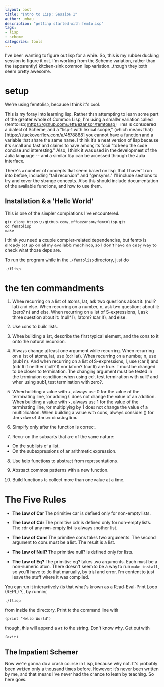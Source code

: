 ```yaml
---
layout: post
title: "Intro to Lisp: Session 1"
author: umhau
description: "getting started with femtolisp"
tags: 
- lisp
- scheme
categories: tools
---
```


I've been wanting to figure out lisp for a while.  So, this is my rubber ducking session to figure it out.  I'm working from the Scheme variation, rather than the (apparently) kitchen-sink common lisp variation...though they both seem pretty awesome.

# setup

We're using femtolisp, because I think it's cool.

This is my foray into learning lisp. Rather than attempting to learn some part of the greater whole of Common Lisp, I'm using a smaller variation called (femtolisp)[https://github.com/JeffBezanson/femtolisp]. This is considered a dialect of Scheme, and a "lisp-1 with lexical scope," (which means that)[https://stackoverflow.com/a/4578888] you cannot have a function and a variable that share the same name. I think it's a neat version of lisp because it's small and fast and claims to have among its focii "to keep the code concise and interesting."  Also, I think it was used in the development of the Julia language -- and a similar lisp can be accessed through the Julia interface. 

There's a number of concepts that seem based on lisp, that I haven't run into before, including "tail recursion" and "gensyms."   I'll include sections to try and cover the strange concepts.  Also this should include documentation of the available functions, and how to use them.

## Installation & a 'Hello World'

This is one of the simpler compilations I've encountered.

    git clone https://github.com/JeffBezanson/femtolisp.git
    cd femtolisp
    make

I think you need a couple compiler-related dependencies, but femto is already set up on all my available machines, so I don't have an easy way to check what those deps are. 

To run the program while in the `./femtolisp` directory, just do

    ./flisp

# the ten commandments

1. When recurring on a list of atoms, lat, ask two questions about it: (null? lat) and else. When recurring on a number, n, ask two questions about it: (zero? n) and else.  When recurring on a list of S-expressions, l, ask three question about it: (null? l), (atom? (car l)), and else.

2. Use cons to build lists.

3. When building a list, describe the first typical element, and the cons to it onto the natural recursion.

4. Always change at least one argument while recurring. When recurring on a list of atoms, lat, use (cdr lat). When recurring on a number, n, use (sub1 n). And when recurring on a list of S-expressions, l, use (car l) and (cdr l) if neither (null? l) nor (atom? (car l)) are true. It must be changed to be closer to termination. The changing argument must be tested in the terminaion condition: when using cdr, test termination with null? and when using sub1, test termination with zero?.

5. When building a value with +, always use 0 for the value of the terminating line, for adding 0 does not change the value of an addition. When building a value with ×, always use 1 for the value of the terminating line, for multiplying by 1 does not change the value of a multiplication. When building a value with cons, always consider () for the value of the terminating line.

6. Simplify only after the function is correct.

7. Recur on the subparts that are of the same nature:
-  On the sublists of a list.
- On the subexpressions of an arithmetic expression.

8. Use help functions to abstract from representations.

9. Abstract common patterns with a new function.

10. Build functions to collect more than one value at a time.

# The Five Rules

- **The Law of Car** The primitive car is defined only for non-empty lists.

- **The Law of Cdr** The primitive cdr is defined only for non-empty lists. The cdr of any non-empty list is always another list.

- **The Law of Cons** The primitive cons takes two arguments. The second argument to cons must be a list. The result is a list.

- **The Law of Null?** The primitive null? is defined only for lists.

- **The Law of Eq?** The primitive eq? takes two arguments. Each must be a non-numeric atom.
There doesn't seem to be a way to run `make install`, so you'll have to do that manually, by trial and error. I'm content to just leave the stuff where it was compiled.

You can run it interactively (is that what's known as a Read-Eval-Print Loop (REPL) ?), by running 

    ./flisp

from inside the directory.  Print to the command line with

    (print "Hello World")

though, this will append a `#t` to the string. Don't know why. Get out with

    (exit)

## The Impatient Schemer

Now we're gonna do a crash course in Lisp, because why not.  It's probably been written only a thousand times before. However: it's never been written by me, and that means I've never had the chance to learn by teaching. So here goes. 

